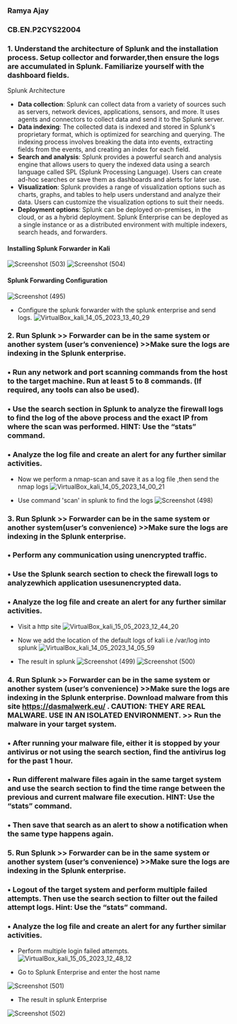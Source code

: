 ### Ramya Ajay
### CB.EN.P2CYS22004
### 1. Understand the architecture of Splunk and the installation process. Setup collector and forwarder,then ensure the logs are accumulated in Splunk. Familiarize yourself with the dashboard fields.

Splunk Architecture

- **Data collection**: Splunk can collect data from a variety of sources such as servers, network devices, applications, sensors, and more. It uses agents and connectors to collect data and send it to the Splunk server.
- **Data indexing**: The collected data is indexed and stored in Splunk's proprietary format, which is optimized for searching and querying. The indexing process involves breaking the data into events, extracting fields from the events, and creating an index for each field.
- **Search and analysis**: Splunk provides a powerful search and analysis engine that allows users to query the indexed data using a search language called SPL (Splunk Processing Language). Users can create ad-hoc searches or save them as dashboards and alerts for later use.
- **Visualization**: Splunk provides a range of visualization options such as charts, graphs, and tables to help users understand and analyze their data. Users can customize the visualization options to suit their needs.
- **Deployment options**: Splunk can be deployed on-premises, in the cloud, or as a hybrid deployment. Splunk Enterprise can be deployed as a single instance or as a distributed environment with multiple indexers, search heads, and forwarders.

#### Installing Splunk Forwarder in Kali
![Screenshot (503)](https://github.com/Ramya2946/Log-Anaysis-using-SIEM-Splunk/assets/123251017/bab84507-df07-4ae6-86cb-3a39d428262c)
![Screenshot (504)](https://github.com/Ramya2946/Log-Anaysis-using-SIEM-Splunk/assets/123251017/5381175f-c518-4bfa-8188-5cc425875bd9)

#### Splunk Forwarding Configuration
![Screenshot (495)](https://github.com/Ramya2946/Log-Anaysis-using-SIEM-Splunk/assets/123251017/3a8092de-8188-4ca2-85c6-fa0fe1e1be18)

- Configure the splunk forwarder with the splunk enterprise and send logs.
![VirtualBox_kali_14_05_2023_13_40_29](https://github.com/Ramya2946/Log-Anaysis-using-SIEM-Splunk/assets/123251017/23a55f3e-3ba4-4862-86ec-0e020b2b159b)


### 2. Run Splunk >> Forwarder can be in the same system or another system (user’s convenience) >>Make sure the logs are indexing in the Splunk enterprise.
### • Run any network and port scanning commands from the host to the target machine. Run at least 5 to 8 commands. (If required, any tools can also be used).
### • Use the search section in Splunk to analyze the firewall logs to find the log of the above process and the exact IP from where the scan was performed. HINT: Use the “stats” command.
### • Analyze the log file and create an alert for any further similar activities.
- Now we perform a nmap-scan and save it as a log file ,then send the nmap logs
![VirtualBox_kali_14_05_2023_14_00_21](https://github.com/Ramya2946/Log-Anaysis-using-SIEM-Splunk/assets/123251017/65b20e1f-55c1-4cd9-9bf4-f4f1a67cbc56)

- Use command 'scan' in splunk to find the logs
![Screenshot (498)](https://github.com/Ramya2946/Log-Anaysis-using-SIEM-Splunk/assets/123251017/a1ac2e7a-d460-4ac1-8d9a-70ebfd8dc00c)


### 3. Run Splunk >> Forwarder can be in the same system or another system(user’s convenience) >>Make sure the logs are indexing in the Splunk enterprise.
### • Perform any communication using unencrypted traffic.
### • Use the Splunk search section to check the firewall logs to analyzewhich application usesunencrypted data.
### • Analyze the log file and create an alert for any further similar activities.
- Visit a http site
![VirtualBox_kali_15_05_2023_12_44_20](https://github.com/Ramya2946/Log-Anaysis-using-SIEM-Splunk/assets/123251017/90997837-b368-435c-a8f8-1bd85b522771)

- Now we add the location of the default logs of kali i.e /var/log into splunk
![VirtualBox_kali_14_05_2023_14_05_59](https://github.com/Ramya2946/Log-Anaysis-using-SIEM-Splunk/assets/123251017/ffb8c931-802a-4799-9e07-06a4a427b35a)

- The result in splunk
![Screenshot (499)](https://github.com/Ramya2946/Log-Anaysis-using-SIEM-Splunk/assets/123251017/b342a083-8690-4d38-a059-1ae794998eae)
![Screenshot (500)](https://github.com/Ramya2946/Log-Anaysis-using-SIEM-Splunk/assets/123251017/0bb8652f-81d4-440d-9fcc-ceb63bdc2b53)


### 4. Run Splunk >> Forwarder can be in the same system or another system (user’s convenience) >>Make sure the logs are indexing in the Splunk enterprise. Download malware from this site https://dasmalwerk.eu/ . CAUTION: THEY ARE REAL MALWARE. USE IN AN ISOLATED ENVIRONMENT. >> Run the malware in your target system.
### • After running your malware file, either it is stopped by your antivirus or not using the search section, find the antivirus log for the past 1 hour.
### • Run different malware files again in the same target system and use the search section  to find the time range between the previous and current malware file execution. HINT: Use the “stats” command.
### • Then save that search as an alert to show a notification when the same type happens again.

### 5. Run Splunk >> Forwarder can be in the same system or another system (user’s convenience)  >>Make sure the logs are indexing in the Splunk enterprise.
### • Logout of the target system and perform multiple failed attempts. Then use the search section to filter out the failed attempt logs. Hint: Use the “stats” command.
### • Analyze the log file and create an alert for any further similar activities.

- Perform multiple login failed attempts.
![VirtualBox_kali_15_05_2023_12_48_12](https://github.com/Ramya2946/Log-Anaysis-using-SIEM-Splunk/assets/123251017/05ed58de-acde-4687-9cfa-72be49bf2e80)

- Go to Splunk Enterprise and enter the host name

![Screenshot (501)](https://github.com/Ramya2946/Log-Anaysis-using-SIEM-Splunk/assets/123251017/d60403e4-cbb6-4e17-8ebe-2ea2b3ea3051)

- The result in splunk Enterprise
 
![Screenshot (502)](https://github.com/Ramya2946/Log-Anaysis-using-SIEM-Splunk/assets/123251017/d09266b6-4f47-4150-aeca-e7b2fe2a1d61)








